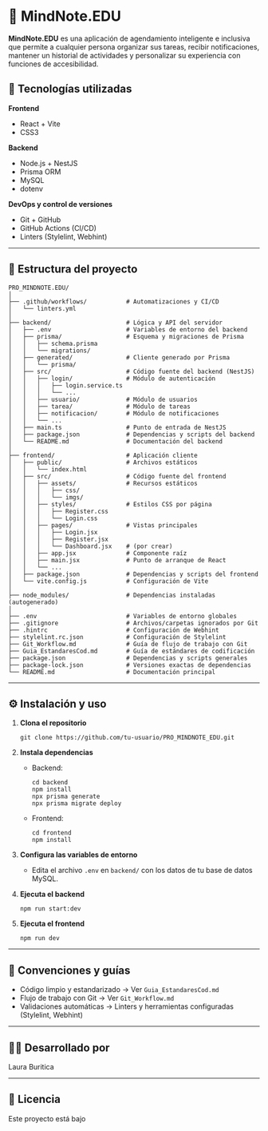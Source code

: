 # 🧠 MindNote.EDU

**MindNote.EDU** es una aplicación de agendamiento inteligente e inclusiva que permite a cualquier persona organizar sus tareas, recibir notificaciones, mantener un historial de actividades y personalizar su experiencia con funciones de accesibilidad.

## 🚀 Tecnologías utilizadas

**Frontend**
- React + Vite
- CSS3

**Backend**
- Node.js + NestJS
- Prisma ORM
- MySQL
- dotenv

**DevOps y control de versiones**
- Git + GitHub
- GitHub Actions (CI/CD)
- Linters (Stylelint, Webhint)

---

## 📂 Estructura del proyecto

```
PRO_MINDNOTE.EDU/
│
├── .github/workflows/           # Automatizaciones y CI/CD
│   └── linters.yml
│
├── backend/                     # Lógica y API del servidor
│   ├── .env                     # Variables de entorno del backend
│   ├── prisma/                  # Esquema y migraciones de Prisma
│   │   ├── schema.prisma
│   │   └── migrations/
│   ├── generated/               # Cliente generado por Prisma
│   │   └── prisma/
│   ├── src/                     # Código fuente del backend (NestJS)
│   │   ├── login/               # Módulo de autenticación
│   │   │   ├── login.service.ts
│   │   │   └── ...
│   │   ├── usuario/             # Módulo de usuarios
│   │   ├── tarea/               # Módulo de tareas
│   │   ├── notificacion/        # Módulo de notificaciones
│   │   └── ...
│   ├── main.ts                  # Punto de entrada de NestJS
│   ├── package.json             # Dependencias y scripts del backend
│   └── README.md                # Documentación del backend
│
├── frontend/                    # Aplicación cliente
│   ├── public/                  # Archivos estáticos
│   │   └── index.html
│   ├── src/                     # Código fuente del frontend
│   │   ├── assets/              # Recursos estáticos
│   │   │   ├── css/
│   │   │   └── imgs/
│   │   ├── styles/              # Estilos CSS por página
│   │   │   ├── Register.css
│   │   │   └── Login.css
│   │   ├── pages/               # Vistas principales
│   │   │   ├── Login.jsx
│   │   │   ├── Register.jsx
│   │   │   └── Dashboard.jsx    # (por crear)
│   │   ├── app.jsx              # Componente raíz
│   │   ├── main.jsx             # Punto de arranque de React
│   │   └── ...
│   ├── package.json             # Dependencias y scripts del frontend
│   └── vite.config.js           # Configuración de Vite
│
├── node_modules/                # Dependencias instaladas (autogenerado)
│
├── .env                         # Variables de entorno globales
├── .gitignore                   # Archivos/carpetas ignorados por Git
├── .hintrc                      # Configuración de Webhint
├── stylelint.rc.json            # Configuración de Stylelint
├── Git_Workflow.md              # Guía de flujo de trabajo con Git
├── Guia_EstandaresCod.md        # Guía de estándares de codificación
├── package.json                 # Dependencias y scripts generales
├── package-lock.json            # Versiones exactas de dependencias
└── README.md                    # Documentación principal
```

---

## ⚙️ Instalación y uso

1. **Clona el repositorio**
   ```
   git clone https://github.com/tu-usuario/PRO_MINDNOTE_EDU.git
   ```

2. **Instala dependencias**
   - Backend:
     ```
     cd backend
     npm install
     npx prisma generate
     npx prisma migrate deploy
     ```
   - Frontend:
     ```
     cd frontend
     npm install
     ```

3. **Configura las variables de entorno**
   - Edita el archivo `.env` en `backend/` con los datos de tu base de datos MySQL.

4. **Ejecuta el backend**
   ```
   npm run start:dev
   ```

5. **Ejecuta el frontend**
   ```
   npm run dev
   ```

---

## 📌 Convenciones y guías

- Código limpio y estandarizado → Ver `Guia_EstandaresCod.md`
- Flujo de trabajo con Git → Ver `Git_Workflow.md`
- Validaciones automáticas → Linters y herramientas configuradas (Stylelint, Webhint)

---

## 👩‍💻 Desarrollado por

Laura Buritica

---

## 📄 Licencia

Este proyecto está bajo